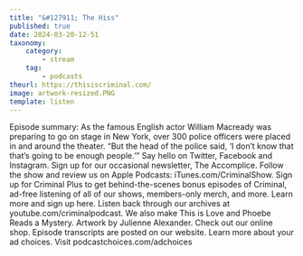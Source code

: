 ```yaml
---
title: "&#127911; The Hiss"
published: true
date: 2024-03-20-12-51
taxonomy:
    category:
        - stream
    tag:
        - podcasts
theurl: https://thisiscriminal.com/
image: artwork-resized.PNG
template: listen
---
```


Episode summary: As the famous English actor William Macready was preparing to go on stage in New York, over 300 police officers were placed in and around the theater. &ldquo;But the head of the police said, &lsquo;I don&rsquo;t know that that&rsquo;s going to be enough people.&rsquo;&rdquo; Say hello on Twitter, Facebook and Instagram. Sign up for our occasional newsletter, The Accomplice. Follow the show and review us on Apple Podcasts: iTunes.com/CriminalShow. Sign up for Criminal Plus to get behind-the-scenes bonus episodes of Criminal, ad-free listening of all of our shows, members-only merch, and more. Learn more and sign up here. Listen back through our archives at youtube.com/criminalpodcast. We also make This is Love and Phoebe Reads a Mystery. Artwork by Julienne Alexander. Check out our online shop. Episode transcripts are posted on our website. Learn more about your ad choices. Visit podcastchoices.com/adchoices
